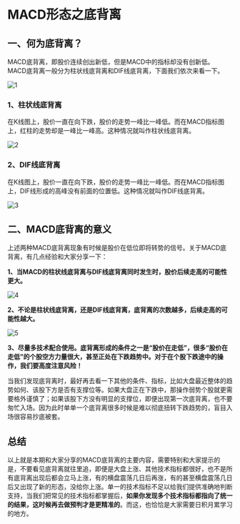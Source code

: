# MACD形态之底背离

## 一、何为底背离？

MACD底背离，即股价连续创出新低，但是MACD中的指标却没有创新低。MACD底背离一般分为柱状线底背离和DIF线底背离，下面我们依次来看一下。

![1](https://apicdn.app.gtja.com/baishitong/ZXZX/202109/fwb_images/0ca79ec390414781804aa040e3006768.png)

### 1、柱状线底背离

在K线图上，股价一直在向下跌，股价的走势一峰比一峰低。而在MACD指标图上，红柱的走势却是一峰比一峰高。这种情况就叫作柱状线底背离。

![2](https://apicdn.app.gtja.com/baishitong/ZXZX/202109/fwb_images/1f02f038411740d5a807f14a761c0084.png)

### 2、DIF线底背离

在K线图上，股价一直在向下跌，股价的走势一峰比一峰低。而在MACD指标图上，DIF线形成的高峰没有前面的位置低。这种情况就叫作DIF线底背离。

![3](https://apicdn.app.gtja.com/baishitong/ZXZX/202109/fwb_images/4d9d86e3d75d4e4a85234522eb4cd711.png)

## 二、MACD底背离的意义

上述两种MACD底背离现象有时候是股价在低位即将转势的信号。关于MACD底背离，有几点经验和大家分享一下：

**1、当MACD的柱状线底背离与DIF线底背离同时发生时，股价后续走高的可能性更大。**

![4](https://apicdn.app.gtja.com/baishitong/ZXZX/202109/fwb_images/0c9b71eb9874466eb8495c4492aa8951.png)

**2、不论是柱状线底背离，还是DIF线底背离，底背离的次数越多，后续走高的可能性越大。**

![5](https://apicdn.app.gtja.com/baishitong/ZXZX/202109/fwb_images/2687465cd3d74ceaaf06e14cca5c1baf.png)

**3、尽量多技术配合使用。底背离形成的条件之一是“股价在走低”，很多“股价在走低”的个股空方力量很大，甚至正处在下跌趋势中。对于在个股下跌途中的操作，我们要高度注意风险！**

当我们发现底背离时，最好再去看一下其他的条件、指标，比如大盘最近整体的趋势如何、该股下方是否有支撑位等。如果大盘正在下跌中，那操作弱势个股就更需要格外谨慎了；如果该股下方没有明显的支撑位，即便出现第一次底背离，也不要匆忙入场。因为此时单单一个底背离很多时候是难以彻底扭转下跌趋势的，盲目入场很容易抄底被套。

## 总结

以上就是本期和大家分享的MACD底背离的主要内容，需要特别和大家提示的是，不要看见底背离就往里追，即便是大盘上涨、其他技术指标都很好，也不是所有底背离出现后都会立马上涨，有的横盘震荡几日后再涨，有的甚至横盘震荡几日后又出现了新的形态，没给你上涨。单一的技术指标不足以给我们提供准确地判断支持，当我们把常见的技术指标都掌握后，**如果你发现多个技术指标都指向了统一的结果，这时候再去做预判才是更精准的**。而这，也恰恰是大家需要日积月累学习的地方。
